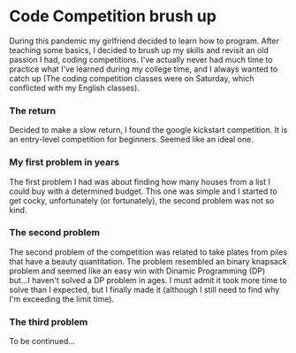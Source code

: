 # Code Competition brush up
During this pandemic my girlfriend decided to learn how to program. After teaching some basics, I decided to brush up my skills and revisit an old passion I had, coding competitions. I've actually never had much time to practice what I've learned during my college time, and I always wanted to catch up (The coding competition classes were on Saturday, which conflicted with my English classes).

### The return
Decided to make a slow return, I found the google kickstart competition. It is an entry-level competition for beginners. Seemed like an ideal one.

### My first problem in years
The first problem I had was about finding how many houses from a list I could buy with a determined budget. This one was simple and I started to get cocky, unfortunately (or fortunately), the second problem was not so kind.

### The second problem
The second problem of the competition was related to take plates from piles that have a beauty quantitation. The problem resembled an binary knapsack problem and seemed like an easy win with Dinamic Programming (DP) but...I haven't solved a DP problem in ages. I must admit it took more time to solve than I expected, but I finally made it (although I still need to find why I'm exceeding the limit time).

### The third problem
To be continued...